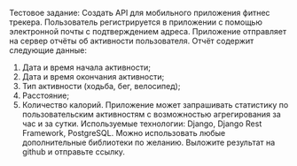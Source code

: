 Тестовое задание:
Создать API для мобильного приложения фитнес трекера.
Пользователь регистрируется в приложении с помощью электронной почты с подтверждением адреса.
Приложение отправляет на сервер отчёты об активности пользователя.
Отчёт содержит следующие данные:
1. Дата и время начала активности;
2. Дата и время окончания активности;
3. Тип активности (ходьба, бег, велосипед);
4. Расстояние;
5. Количество калорий.
Приложение может запрашивать статистику по пользовательским активностям с возможностью агрегирования за час и за сутки.
Используемые технологии: Django, Django Rest Framework, PostgreSQL.
Можно использовать любые дополнительные библиотеки по желанию.
Выложите результат на github и отправьте ссылку.
